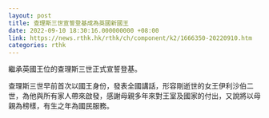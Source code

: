 ```yaml
---
layout: post
title: 查理斯三世宣誓登基成為英國新國王
date: 2022-09-10 18:30:16.000000000 +08:00
link: https://news.rthk.hk/rthk/ch/component/k2/1666350-20220910.htm
categories: rthk
---
```


繼承英國王位的查理斯三世正式宣誓登基。

查理斯三世早前首次以國王身份，發表全國講話，形容剛逝世的女王伊利沙伯二世，為他與所有家人帶來啟發，感謝母親多年來對王室及國家的付出，又說將以母親為榜樣，有生之年為國民服務。
